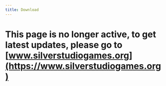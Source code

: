 ```yaml
---
title: Download
---
```


# This page is no longer active, to get latest updates, please go to [www.silverstudiogames.org](https://www.silverstudiogames.org)
